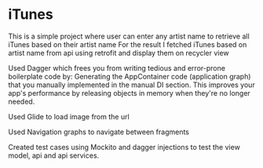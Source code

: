 # iTunes

This is a simple project where user can enter any artist name to retrieve all iTunes based on their artist name
For the result I fetched iTunes based on artist name from api using retrofit and display them on recycler view

Used Dagger which frees you from writing tedious and error-prone boilerplate code by: Generating the AppContainer code (application graph) 
that you manually implemented in the manual DI section. This improves your app's performance by releasing objects in memory when they're no longer needed.

Used Glide to load image from the url

Used Navigation graphs to navigate between fragments

Created test cases using Mockito and dagger injections to test the view model, api and api services.
